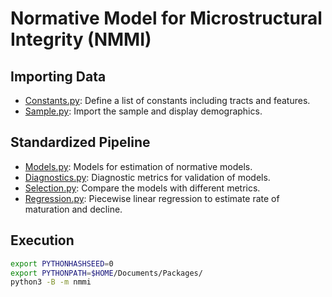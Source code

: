 # Normative Model for Microstructural Integrity (NMMI)


## Importing Data

- [Constants.py](Constants.py): Define a list of constants including tracts and features.
- [Sample.py](Sample.py): Import the sample and display demographics.

## Standardized Pipeline

- [Models.py](Models.py): Models for estimation of normative models.
- [Diagnostics.py](Diagnostics.py): Diagnostic metrics for validation of models.
- [Selection.py](Selection.py): Compare the models with different metrics.
- [Regression.py](Regression.py): Piecewise linear regression to estimate rate of maturation and decline.

## Execution

```bash
export PYTHONHASHSEED=0
export PYTHONPATH=$HOME/Documents/Packages/
python3 -B -m nmmi
```
